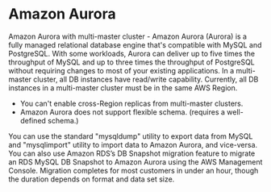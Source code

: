 # Amazon Aurora

Amazon Aurora with multi-master cluster - Amazon Aurora (Aurora) is a fully managed relational database engine that's compatible with MySQL and PostgreSQL. With some workloads, Aurora can deliver up to five times the throughput of MySQL and up to three times the throughput of PostgreSQL without requiring changes to most of your existing applications. In a multi-master cluster, all DB instances have read/write capability. Currently, all DB instances in a multi-master cluster must be in the same AWS Region.

- You can't enable cross-Region replicas from multi-master clusters.
- Amazon Aurora does not support flexible schema. (requires a well-defined schema.)

You can use the standard "mysqldump" utility to export data from MySQL and "mysqlimport" utility to import data to Amazon Aurora, and vice-versa. You can also use Amazon RDS’s DB Snapshot migration feature to migrate an RDS MySQL DB Snapshot to Amazon Aurora using the AWS Management Console. Migration completes for most customers in under an hour, though the duration depends on format and data set size.
